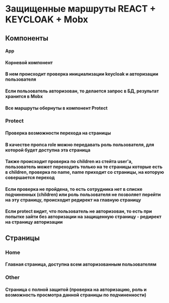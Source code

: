 # Защищенные маршруты REACT + KEYCLOAK + Mobx

## Компоненты

#### App

#### Корневой компонент

#### В нем происходит проверка инициализации keycloak и авторизации пользователя

#### Если пользователь авторизован, то делается запрос в БД, результат хранится в Mobx

#### Все маршруты обернуты в компонент Protect

### Protect

#### Проверка возможности перехода на страницы

#### В качестве пропса role можно передавать роль пользователя, для которой будет доступна эта страница

#### Также происходит проверка по children из стейта user'а, пользователь может переходить только на те страницы которые есть в children, проверка по name, name приходит со страницы, на которую совершается переход

#### Если проверка не пройдена, то есть сотрудника нет в списке подчиненных (children) или роль пользователя не позволяет перейти на эту страницу, происходит редирект на главную страницу

#### Если protect видит, что пользователь не авторизован, то есть при попытке зайти без авторизации на защищенную страницу - редирект на страницу авторизации

## Страницы

### Home

#### Главная страница, доступна всем авторизованным пользователям

### Other

#### Страница с полной защитой (проверка на авторизацию, роль и возможность просмотра данной страницы по подчиненности)
